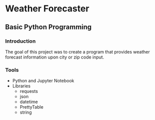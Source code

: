 # Weather Forecaster
## Basic Python Programming 

### Introduction
The goal of this project was to create a program that provides weather forecast information upon city or zip code input.

### Tools
* Python and Jupyter Notebook 
* Libraries
  * requests
  * json
  * datetime
  * PrettyTable
  * string
